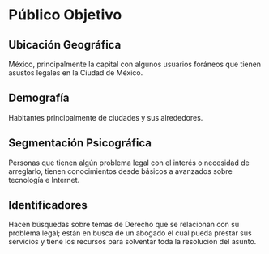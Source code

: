 # Público Objetivo

## Ubicación Geográfica
México, principalmente la capital con algunos usuarios foráneos que tienen asustos legales en la Ciudad de México.

## Demografía
Habitantes principalmente de ciudades y sus alrededores.

## Segmentación Psicográfica
Personas que tienen algún problema legal con el interés o necesidad de arreglarlo, tienen conocimientos desde básicos a avanzados sobre tecnología e Internet.

## Identificadores
Hacen búsquedas sobre temas de Derecho que se relacionan con su problema legal; están en busca de un abogado el cual pueda prestar sus servicios y tiene los recursos para solventar toda la resolución del asunto.